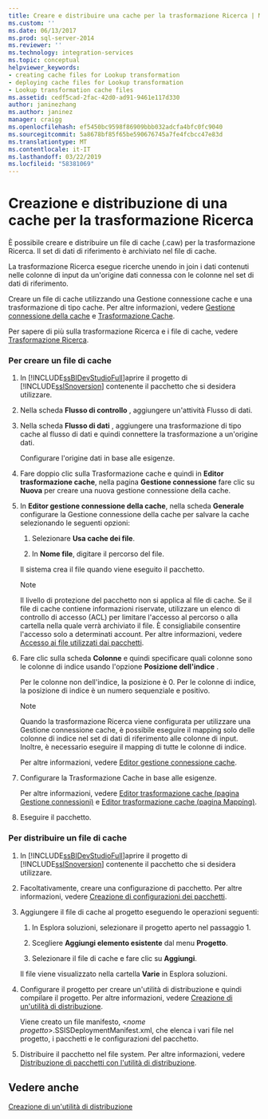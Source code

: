 ```yaml
---
title: Creare e distribuire una cache per la trasformazione Ricerca | Microsoft Docs
ms.custom: ''
ms.date: 06/13/2017
ms.prod: sql-server-2014
ms.reviewer: ''
ms.technology: integration-services
ms.topic: conceptual
helpviewer_keywords:
- creating cache files for Lookup transformation
- deploying cache files for Lookup transformation
- Lookup transformation cache files
ms.assetid: cedf5cad-2fac-42d0-ad91-9461e117d330
author: janinezhang
ms.author: janinez
manager: craigg
ms.openlocfilehash: ef5450bc9598f86909bbb032adcfa4bfc0fc9040
ms.sourcegitcommit: 5a8678bf85f65be590676745a7fe4fcbcc47e83d
ms.translationtype: MT
ms.contentlocale: it-IT
ms.lasthandoff: 03/22/2019
ms.locfileid: "58381069"
---
```

# <a name="create-and-deploy-a-cache-for-the-lookup-transformation"></a>Creazione e distribuzione di una cache per la trasformazione Ricerca
  È possibile creare e distribuire un file di cache (.caw) per la trasformazione Ricerca. Il set di dati di riferimento è archiviato nel file di cache.  
  
 La trasformazione Ricerca esegue ricerche unendo in join i dati contenuti nelle colonne di input da un'origine dati connessa con le colonne nel set di dati di riferimento.  
  
 Creare un file di cache utilizzando una Gestione connessione cache e una trasformazione di tipo cache. Per altre informazioni, vedere [Gestione connessione della cache](../../connection-manager/cache-connection-manager.md) e [Trasformazione Cache](cache-transform.md).  
  
 Per sapere di più sulla trasformazione Ricerca e i file di cache, vedere [Trasformazione Ricerca](lookup-transformation.md).  
  
### <a name="to-create-a-cache-file"></a>Per creare un file di cache  
  
1.  In [!INCLUDE[ssBIDevStudioFull](../../../includes/ssbidevstudiofull-md.md)]aprire il progetto di [!INCLUDE[ssISnoversion](../../../includes/ssisnoversion-md.md)] contenente il pacchetto che si desidera utilizzare.  
  
2.  Nella scheda **Flusso di controllo** , aggiungere un'attività Flusso di dati.  
  
3.  Nella scheda **Flusso di dati** , aggiungere una trasformazione di tipo cache al flusso di dati e quindi connettere la trasformazione a un'origine dati.  
  
     Configurare l'origine dati in base alle esigenze.  
  
4.  Fare doppio clic sulla Trasformazione cache e quindi in **Editor trasformazione cache**, nella pagina **Gestione connessione** fare clic su **Nuova** per creare una nuova gestione connessione della cache.  
  
5.  In **Editor gestione connessione della cache**, nella scheda **Generale** configurare la Gestione connessione della cache per salvare la cache selezionando le seguenti opzioni:  
  
    1.  Selezionare **Usa cache dei file**.  
  
    2.  In **Nome file**, digitare il percorso del file.  
  
     Il sistema crea il file quando viene eseguito il pacchetto.  
  
    > [!NOTE]  
    >  Il livello di protezione del pacchetto non si applica al file di cache. Se il file di cache contiene informazioni riservate, utilizzare un elenco di controllo di accesso (ACL) per limitare l'accesso al percorso o alla cartella nella quale verrà archiviato il file. È consigliabile consentire l'accesso solo a determinati account. Per altre informazioni, vedere [Accesso ai file utilizzati dai pacchetti](../../access-to-files-used-by-packages.md).  
  
6.  Fare clic sulla scheda **Colonne** e quindi specificare quali colonne sono le colonne di indice usando l'opzione **Posizione dell'indice** .  
  
     Per le colonne non dell'indice, la posizione è 0. Per le colonne di indice, la posizione di indice è un numero sequenziale e positivo.  
  
    > [!NOTE]  
    >  Quando la trasformazione Ricerca viene configurata per utilizzare una Gestione connessione cache, è possibile eseguire il mapping solo delle colonne di indice nel set di dati di riferimento alle colonne di input. Inoltre, è necessario eseguire il mapping di tutte le colonne di indice.  
  
     Per altre informazioni, vedere [Editor gestione connessione cache](../../cache-connection-manager-editor.md).  
  
7.  Configurare la Trasformazione Cache in base alle esigenze.  
  
     Per altre informazioni, vedere [Editor trasformazione cache &#40;pagina Gestione connessioni&#41;](../../cache-transformation-editor-connection-manager-page.md) e [Editor trasformazione cache &#40;pagina Mapping&#41;](../../cache-transformation-editor-mappings-page.md).  
  
8.  Eseguire il pacchetto.  
  
### <a name="to-deploy-a-cache-file"></a>Per distribuire un file di cache  
  
1.  In [!INCLUDE[ssBIDevStudioFull](../../../includes/ssbidevstudiofull-md.md)]aprire il progetto di [!INCLUDE[ssISnoversion](../../../includes/ssisnoversion-md.md)] contenente il pacchetto che si desidera utilizzare.  
  
2.  Facoltativamente, creare una configurazione di pacchetto. Per altre informazioni, vedere [Creazione di configurazioni dei pacchetti](../../create-package-configurations.md).  
  
3.  Aggiungere il file di cache al progetto eseguendo le operazioni seguenti:  
  
    1.  In Esplora soluzioni, selezionare il progetto aperto nel passaggio 1.  
  
    2.  Scegliere **Aggiungi elemento esistente** dal menu **Progetto**.  
  
    3.  Selezionare il file di cache e fare clic su **Aggiungi**.  
  
     Il file viene visualizzato nella cartella **Varie** in Esplora soluzioni.  
  
4.  Configurare il progetto per creare un'utilità di distribuzione e quindi compilare il progetto. Per altre informazioni, vedere [Creazione di un'utilità di distribuzione](../../create-a-deployment-utility.md).  
  
     Viene creato un file manifesto, \<*nome progetto*>.SSISDeploymentManifest.xml, che elenca i vari file nel progetto, i pacchetti e le configurazioni del pacchetto.  
  
5.  Distribuire il pacchetto nel file system. Per altre informazioni, vedere [Distribuzione di pacchetti con l'utilità di distribuzione](../../deploy-packages-by-using-the-deployment-utility.md).  
  
## <a name="see-also"></a>Vedere anche  
 [Creazione di un'utilità di distribuzione](../../create-a-deployment-utility.md)  
  
  
